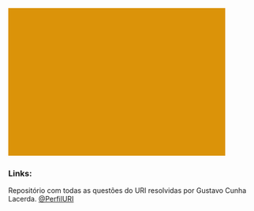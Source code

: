 ![![](https://github.com/GustavoCunhaLacerda/URI/blob/master/_img/uri_final.png)](https://www.urionlinejudge.com.br/judge/en/login)
-----------------------------------
![](https://github.com/GustavoCunhaLacerda/URI/blob/master/_img/perfil.png)
### Links:
Repositório com todas as questões do URI resolvidas por Gustavo Cunha Lacerda.
[@PerfilURI](https://www.urionlinejudge.com.br/judge/pt/profile/357363)

